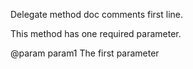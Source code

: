 Delegate method doc comments first line.

This method has one required parameter.

@param param1 The first parameter